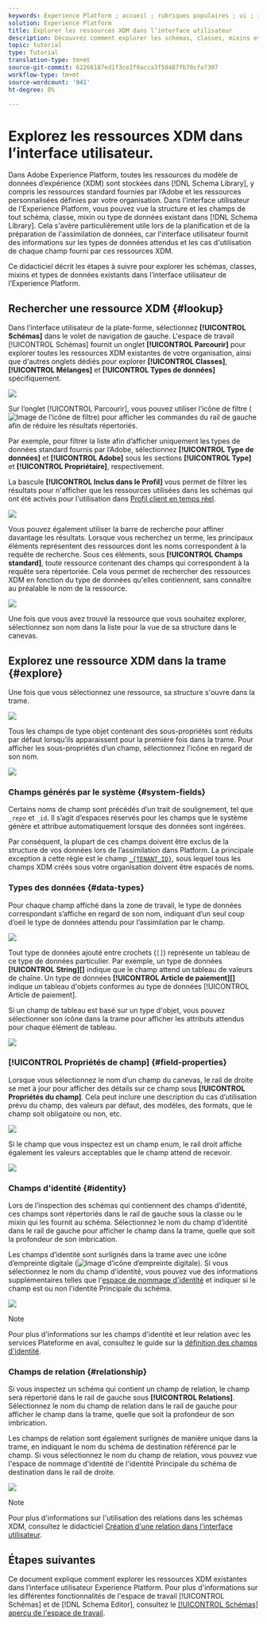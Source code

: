 ```yaml
---
keywords: Experience Platform ; accueil ; rubriques populaires ; ui ; interface utilisateur ; XDM ; système XDM ; modèle de données d’expérience ; modèle de données d’expérience ; modèle de données d’expérience ; modèle de données ; modèle de données ; explorer ; classe ; mixin ; type de données ; schéma ;
solution: Experience Platform
title: Explorer les ressources XDM dans l’interface utilisateur
description: Découvrez comment explorer les schémas, classes, mixins et types de données existants dans l’interface utilisateur de l’Experience Platform.
topic: tutorial
type: Tutorial
translation-type: tm+mt
source-git-commit: 62266187ed1f3ce2f0acca3f50487fb70cfa7307
workflow-type: tm+mt
source-wordcount: '941'
ht-degree: 0%

---
```



# Explorez les ressources XDM dans l’interface utilisateur.

Dans Adobe Experience Platform, toutes les ressources du modèle de données d’expérience (XDM) sont stockées dans [!DNL Schema Library], y compris les ressources standard fournies par l’Adobe et les ressources personnalisées définies par votre organisation. Dans l&#39;interface utilisateur de l&#39;Experience Platform, vous pouvez vue la structure et les champs de tout schéma, classe, mixin ou type de données existant dans [!DNL Schema Library]. Cela s&#39;avère particulièrement utile lors de la planification et de la préparation de l&#39;assimilation de données, car l&#39;interface utilisateur fournit des informations sur les types de données attendus et les cas d&#39;utilisation de chaque champ fourni par ces ressources XDM.

Ce didacticiel décrit les étapes à suivre pour explorer les schémas, classes, mixins et types de données existants dans l’interface utilisateur de l’Experience Platform.

## Rechercher une ressource XDM {#lookup}

Dans l’interface utilisateur de la plate-forme, sélectionnez **[!UICONTROL Schémas]** dans le volet de navigation de gauche. L&#39;espace de travail [!UICONTROL Schémas] fournit un onglet **[!UICONTROL Parcourir]** pour explorer toutes les ressources XDM existantes de votre organisation, ainsi que d&#39;autres onglets dédiés pour explorer **[!UICONTROL Classes]**, **[!UICONTROL Mélanges]** et **[!UICONTROL Types de données]** spécifiquement.

![](../images/ui/explore/tabs.png)

Sur l’onglet [!UICONTROL Parcourir], vous pouvez utiliser l’icône de filtre (![Image de l’icône de filtre](../images/ui/explore/icon.png)) pour afficher les commandes du rail de gauche afin de réduire les résultats répertoriés.

Par exemple, pour filtrer la liste afin d’afficher uniquement les types de données standard fournis par l’Adobe, sélectionnez **[!UICONTROL Type de données]** et **[!UICONTROL Adobe]** sous les sections **[!UICONTROL Type]** et **[!UICONTROL Propriétaire]**, respectivement.

La bascule **[!UICONTROL Inclus dans le Profil]** vous permet de filtrer les résultats pour n&#39;afficher que les ressources utilisées dans les schémas qui ont été activés pour l&#39;utilisation dans [Profil client en temps réel](../../profile/home.md).

![](../images/ui/explore/filter.png)

Vous pouvez également utiliser la barre de recherche pour affiner davantage les résultats. Lorsque vous recherchez un terme, les principaux éléments représentent des ressources dont les noms correspondent à la requête de recherche. Sous ces éléments, sous **[!UICONTROL Champs standard]**, toute ressource contenant des champs qui correspondent à la requête sera répertoriée. Cela vous permet de rechercher des ressources XDM en fonction du type de données qu&#39;elles contiennent, sans connaître au préalable le nom de la ressource.

![](../images/ui/explore/search.png)

Une fois que vous avez trouvé la ressource que vous souhaitez explorer, sélectionnez son nom dans la liste pour la vue de sa structure dans le canevas.

## Explorez une ressource XDM dans la trame {#explore}

Une fois que vous sélectionnez une ressource, sa structure s&#39;ouvre dans la trame.

![](../images/ui/explore/canvas.png)

Tous les champs de type objet contenant des sous-propriétés sont réduits par défaut lorsqu’ils apparaissent pour la première fois dans la trame. Pour afficher les sous-propriétés d’un champ, sélectionnez l’icône en regard de son nom.

![](../images/ui/explore/field-expand.png)

### Champs générés par le système {#system-fields}

Certains noms de champ sont précédés d’un trait de soulignement, tel que `_repo` et `_id`. Il s’agit d’espaces réservés pour les champs que le système génère et attribue automatiquement lorsque des données sont ingérées.

Par conséquent, la plupart de ces champs doivent être exclus de la structure de vos données lors de l’assimilation dans Platform. La principale exception à cette règle est le champ [`_{TENANT_ID}`](../api/getting-started.md#know-your-tenant_id), sous lequel tous les champs XDM créés sous votre organisation doivent être espacés de noms.

### Types des données {#data-types}

Pour chaque champ affiché dans la zone de travail, le type de données correspondant s’affiche en regard de son nom, indiquant d’un seul coup d’oeil le type de données attendu pour l’assimilation par le champ.

![](../images/ui/explore/data-types.png)

Tout type de données ajouté entre crochets (`[]`) représente un tableau de ce type de données particulier. Par exemple, un type de données **[!UICONTROL String]\[]** indique que le champ attend un tableau de valeurs de chaîne. Un type de données **[!UICONTROL Article de paiement]\[]** indique un tableau d&#39;objets conformes au type de données [!UICONTROL Article de paiement].

Si un champ de tableau est basé sur un type d&#39;objet, vous pouvez sélectionner son icône dans la trame pour afficher les attributs attendus pour chaque élément de tableau.

![](../images/ui/explore/array-type.png)

### [!UICONTROL Propriétés de champ] {#field-properties}

Lorsque vous sélectionnez le nom d’un champ du canevas, le rail de droite se met à jour pour afficher des détails sur ce champ sous **[!UICONTROL Propriétés du champ]**. Cela peut inclure une description du cas d’utilisation prévu du champ, des valeurs par défaut, des modèles, des formats, que le champ soit obligatoire ou non, etc.

![](../images/ui/explore/field-properties.png)

Si le champ que vous inspectez est un champ enum, le rail droit affiche également les valeurs acceptables que le champ attend de recevoir.

![](../images/ui/explore/enum-field.png)

### Champs d&#39;identité {#identity}

Lors de l’inspection des schémas qui contiennent des champs d’identité, ces champs sont répertoriés dans le rail de gauche sous la classe ou le mixin qui les fournit au schéma. Sélectionnez le nom du champ d’identité dans le rail de gauche pour afficher le champ dans la trame, quelle que soit la profondeur de son imbrication.

Les champs d’identité sont surlignés dans la trame avec une icône d’empreinte digitale (![Image d’icône d’empreinte digitale](../images/ui/explore/identity-symbol.png)). Si vous sélectionnez le nom du champ d&#39;identité, vous pouvez vue des informations supplémentaires telles que l&#39;[espace de nommage d&#39;identité](../../identity-service/namespaces.md) et indiquer si le champ est ou non l&#39;identité Principale du schéma.

![](../images/ui/explore/identity-field.png)

>[!NOTE]
>
>Pour plus d&#39;informations sur les champs d&#39;identité et leur relation avec les services Plateforme en aval, consultez le guide sur la [définition des champs d&#39;identité](./fields/identity.md).

### Champs de relation {#relationship}

Si vous inspectez un schéma qui contient un champ de relation, le champ sera répertorié dans le rail de gauche sous **[!UICONTROL Relations]**. Sélectionnez le nom du champ de relation dans le rail de gauche pour afficher le champ dans la trame, quelle que soit la profondeur de son imbrication.

Les champs de relation sont également surlignés de manière unique dans la trame, en indiquant le nom du schéma de destination référencé par le champ. Si vous sélectionnez le nom du champ de relation, vous pouvez vue l&#39;espace de nommage d&#39;identité de l&#39;identité Principale du schéma de destination dans le rail de droite.

![](../images/ui/explore/relationship-field.png)

>[!NOTE]
>
>Pour plus d&#39;informations sur l&#39;utilisation des relations dans les schémas XDM, consultez le didacticiel [Création d&#39;une relation dans l&#39;interface utilisateur](../tutorials/create-schema-ui.md).

## Étapes suivantes

Ce document explique comment explorer les ressources XDM existantes dans l’interface utilisateur Experience Platform. Pour plus d&#39;informations sur les différentes fonctionnalités de l&#39;espace de travail [!UICONTROL Schémas] et de [!DNL Schema Editor], consultez le [[!UICONTROL Schémas] aperçu de l&#39;espace de travail](./overview.md).